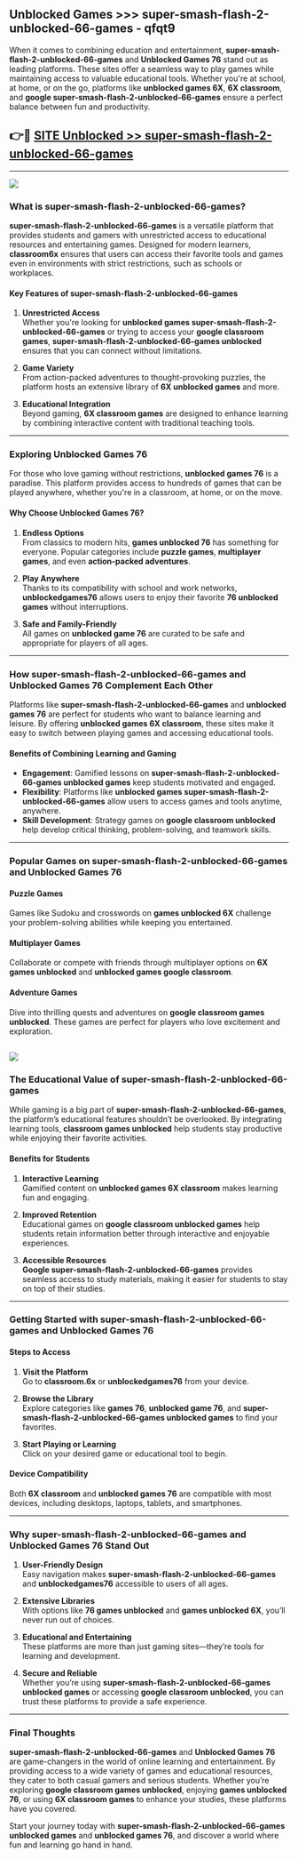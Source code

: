 ## Unblocked Games >>> super-smash-flash-2-unblocked-66-games - qfqt9 

When it comes to combining education and entertainment, **super-smash-flash-2-unblocked-66-games** and **Unblocked Games 76** stand out as leading platforms. These sites offer a seamless way to play games while maintaining access to valuable educational tools. Whether you're at school, at home, or on the go, platforms like **unblocked games 6X**, **6X classroom**, and **google super-smash-flash-2-unblocked-66-games** ensure a perfect balance between fun and productivity.
## 👉🔴 [SITE Unblocked >> super-smash-flash-2-unblocked-66-games](https://unblockedgames.edu.pl?title=super-smash-flash-2-unblocked-66-games&ref=22JU)
---
<a href="https://unblockedgames.edu.pl?title=super-smash-flash-2-unblocked-66-games&ref=22JU/"><img src="https://github.com/user-attachments/assets/438f12ca-57a4-47a3-8ead-c64da593a1e5"/></a>
### What is super-smash-flash-2-unblocked-66-games?  

**super-smash-flash-2-unblocked-66-games** is a versatile platform that provides students and gamers with unrestricted access to educational resources and entertaining games. Designed for modern learners, **classroom6x** ensures that users can access their favorite tools and games even in environments with strict restrictions, such as schools or workplaces.  

#### Key Features of super-smash-flash-2-unblocked-66-games  

1. **Unrestricted Access**  
   Whether you're looking for **unblocked games super-smash-flash-2-unblocked-66-games** or trying to access your **google classroom games**, **super-smash-flash-2-unblocked-66-games unblocked** ensures that you can connect without limitations.  

2. **Game Variety**  
   From action-packed adventures to thought-provoking puzzles, the platform hosts an extensive library of **6X unblocked games** and more.  

3. **Educational Integration**  
   Beyond gaming, **6X classroom games** are designed to enhance learning by combining interactive content with traditional teaching tools.  



---

### Exploring Unblocked Games 76  

For those who love gaming without restrictions, **unblocked games 76** is a paradise. This platform provides access to hundreds of games that can be played anywhere, whether you're in a classroom, at home, or on the move.  

#### Why Choose Unblocked Games 76?  

1. **Endless Options**  
   From classics to modern hits, **games unblocked 76** has something for everyone. Popular categories include **puzzle games**, **multiplayer games**, and even **action-packed adventures**.  

2. **Play Anywhere**  
   Thanks to its compatibility with school and work networks, **unblockedgames76** allows users to enjoy their favorite **76 unblocked games** without interruptions.  

3. **Safe and Family-Friendly**  
   All games on **unblocked game 76** are curated to be safe and appropriate for players of all ages.  

---

### How super-smash-flash-2-unblocked-66-games and Unblocked Games 76 Complement Each Other  

Platforms like **super-smash-flash-2-unblocked-66-games** and **unblocked games 76** are perfect for students who want to balance learning and leisure. By offering **unblocked games 6X classroom**, these sites make it easy to switch between playing games and accessing educational tools.  

#### Benefits of Combining Learning and Gaming  

- **Engagement**: Gamified lessons on **super-smash-flash-2-unblocked-66-games unblocked games** keep students motivated and engaged.  
- **Flexibility**: Platforms like **unblocked games super-smash-flash-2-unblocked-66-games** allow users to access games and tools anytime, anywhere.  
- **Skill Development**: Strategy games on **google classroom unblocked** help develop critical thinking, problem-solving, and teamwork skills.  

---

### Popular Games on super-smash-flash-2-unblocked-66-games and Unblocked Games 76  

#### Puzzle Games  

Games like Sudoku and crosswords on **games unblocked 6X** challenge your problem-solving abilities while keeping you entertained.  

#### Multiplayer Games  

Collaborate or compete with friends through multiplayer options on **6X games unblocked** and **unblocked games google classroom**.  

#### Adventure Games  

Dive into thrilling quests and adventures on **google classroom games unblocked**. These games are perfect for players who love excitement and exploration.  

<a href="http://download.freeplayer.one?title=super-smash-flash-2-unblocked-66-games&ref=23D/"><img src="https://github.com/user-attachments/assets/fe0c3e91-c8e1-489c-acf0-e2f614c12fb8"/></a>
---

### The Educational Value of super-smash-flash-2-unblocked-66-games  

While gaming is a big part of **super-smash-flash-2-unblocked-66-games**, the platform’s educational features shouldn’t be overlooked. By integrating learning tools, **classroom games unblocked** help students stay productive while enjoying their favorite activities.  

#### Benefits for Students  

1. **Interactive Learning**  
   Gamified content on **unblocked games 6X classroom** makes learning fun and engaging.  

2. **Improved Retention**  
   Educational games on **google classroom unblocked games** help students retain information better through interactive and enjoyable experiences.  

3. **Accessible Resources**  
   **Google super-smash-flash-2-unblocked-66-games** provides seamless access to study materials, making it easier for students to stay on top of their studies.  

---

### Getting Started with super-smash-flash-2-unblocked-66-games and Unblocked Games 76  

#### Steps to Access  

1. **Visit the Platform**  
   Go to **classroom.6x** or **unblockedgames76** from your device.  

2. **Browse the Library**  
   Explore categories like **games 76**, **unblocked game 76**, and **super-smash-flash-2-unblocked-66-games unblocked games** to find your favorites.  

3. **Start Playing or Learning**  
   Click on your desired game or educational tool to begin.  

#### Device Compatibility  

Both **6X classroom** and **unblocked games 76** are compatible with most devices, including desktops, laptops, tablets, and smartphones.  

---

### Why super-smash-flash-2-unblocked-66-games and Unblocked Games 76 Stand Out  

1. **User-Friendly Design**  
   Easy navigation makes **super-smash-flash-2-unblocked-66-games** and **unblockedgames76** accessible to users of all ages.  

2. **Extensive Libraries**  
   With options like **76 games unblocked** and **games unblocked 6X**, you’ll never run out of choices.  

3. **Educational and Entertaining**  
   These platforms are more than just gaming sites—they’re tools for learning and development.  

4. **Secure and Reliable**  
   Whether you’re using **super-smash-flash-2-unblocked-66-games unblocked games** or accessing **google classroom unblocked**, you can trust these platforms to provide a safe experience.  

---

### Final Thoughts  

**super-smash-flash-2-unblocked-66-games** and **Unblocked Games 76** are game-changers in the world of online learning and entertainment. By providing access to a wide variety of games and educational resources, they cater to both casual gamers and serious students. Whether you’re exploring **google classroom games unblocked**, enjoying **games unblocked 76**, or using **6X classroom games** to enhance your studies, these platforms have you covered.  

Start your journey today with **super-smash-flash-2-unblocked-66-games unblocked games** and **unblocked games 76**, and discover a world where fun and learning go hand in hand.  